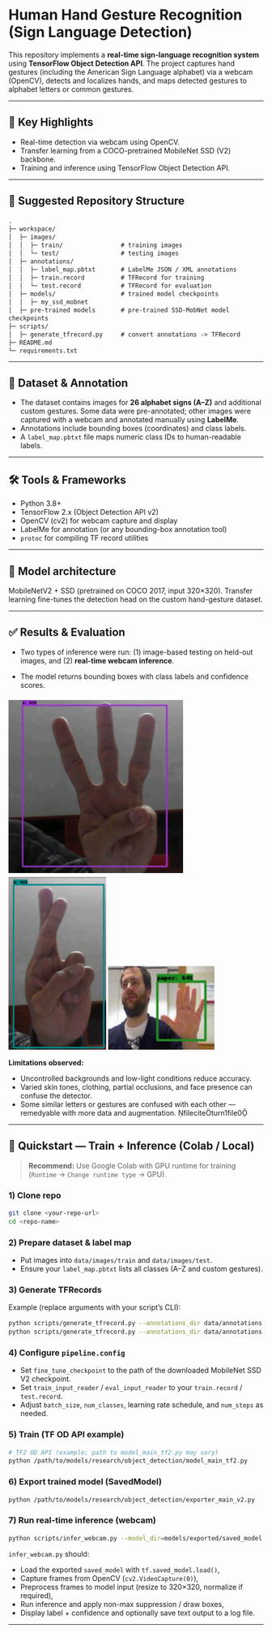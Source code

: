 # Human Hand Gesture Recognition (Sign Language Detection)

This repository implements a **real-time sign-language recognition system** using **TensorFlow Object Detection API**. The project captures hand gestures (including the American Sign Language alphabet) via a webcam (OpenCV), detects and localizes hands, and maps detected gestures to alphabet letters or common gestures. 

---

## 🔎 Key Highlights

- Real-time detection via webcam using OpenCV.
- Transfer learning from a COCO-pretrained MobileNet SSD (V2) backbone.
- Training and inference using TensorFlow Object Detection API.
  
---

## 📁 Suggested Repository Structure

```
.
├─ workspace/
│  ├─ images/
│  │  ├─ train/                # training images
│  │  └─ test/                 # testing images
│  ├─ annotations/            
│  │  ├─ label_map.pbtxt       # LabelMe JSON / XML annotations
│  │  ├─ train.record          # TFRecord for training
│  │  └─ test.record           # TFRecord for evaluation
│  ├─ models/                  # trained model checkpoints
│  │  ├─ my_ssd_mobnet
│  ├─ pre-trained models       # pre-trained SSD-MobNet model checkpoints    
├─ scripts/
│  ├─ generate_tfrecord.py     # convert annotations -> TFRecord
├─ README.md
└─ requirements.txt
```

---

## 🧩 Dataset & Annotation

- The dataset contains images for **26 alphabet signs (A–Z)** and additional custom gestures. Some data were pre-annotated; other images were captured with a webcam and annotated manually using **LabelMe**.
- Annotations include bounding boxes (coordinates) and class labels.
- A `label_map.pbtxt` file maps numeric class IDs to human-readable labels.
  
---

## 🛠 Tools & Frameworks

- Python 3.8+
- TensorFlow 2.x (Object Detection API v2)
- OpenCV (cv2) for webcam capture and display
- LabelMe for annotation (or any bounding-box annotation tool)
- `protoc` for compiling TF record utilities

---

## 🔧 Model architecture

MobileNetV2 + SSD (pretrained on COCO 2017, input 320×320). Transfer learning fine-tunes the detection head on the custom hand-gesture dataset.

---

## ✅ Results & Evaluation

- Two types of inference were run: (1) image-based testing on held-out images, and (2) **real-time webcam inference**.

- The model returns bounding boxes with class labels and confidence scores.

![Sample Detection](./results/img1.png) ![Sample Detection](./results/img2.png) ![Sample Detection](./results/img3.png)

**Limitations observed:**
- Uncontrolled backgrounds and low-light conditions reduce accuracy.
- Varied skin tones, clothing, partial occlusions, and face presence can confuse the detector.
- Some similar letters or gestures are confused with each other — remedyable with more data and augmentation. fileciteturn1file0

---

## 🚀 Quickstart — Train + Inference (Colab / Local)

> **Recommend:** Use Google Colab with GPU runtime for training (`Runtime` → `Change runtime type` → GPU).

### 1) Clone repo
```bash
git clone <your-repo-url>
cd <repo-name>
```

### 2) Prepare dataset & label map
- Put images into `data/images/train` and `data/images/test`.
- Ensure your `label_map.pbtxt` lists all classes (A–Z and custom gestures).

### 3) Generate TFRecords
Example (replace arguments with your script’s CLI):
```bash
python scripts/generate_tfrecord.py --annotations_dir data/annotations --images_dir data/images/train --output train.record --label_map label_map.pbtxt
python scripts/generate_tfrecord.py --annotations_dir data/annotations --images_dir data/images/test --output test.record --label_map label_map.pbtxt
```

### 4) Configure `pipeline.config`
- Set `fine_tune_checkpoint` to the path of the downloaded MobileNet SSD V2 checkpoint.
- Set `train_input_reader` / `eval_input_reader` to your `train.record` / `test.record`.
- Adjust `batch_size`, `num_classes`, learning rate schedule, and `num_steps` as needed.

### 5) Train (TF OD API example)
```bash
# TF2 OD API (example; path to model_main_tf2.py may vary)
python /path/to/models/research/object_detection/model_main_tf2.py     --model_dir=models/my_mobilenet_ssd_v2     --pipeline_config_path=pipeline.config
```

### 6) Export trained model (SavedModel)
```bash
python /path/to/models/research/object_detection/exporter_main_v2.py     --input_type image_tensor     --pipeline_config_path pipeline.config     --trained_checkpoint_dir models/my_mobilenet_ssd_v2     --output_directory models/exported/saved_model
```

### 7) Run real-time inference (webcam)
```bash
python scripts/infer_webcam.py --model_dir=models/exported/saved_model --label_map label_map.pbtxt
```

`infer_webcam.py` should:
- Load the exported `saved_model` with `tf.saved_model.load()`,
- Capture frames from OpenCV (`cv2.VideoCapture(0)`),
- Preprocess frames to model input (resize to 320×320, normalize if required),
- Run inference and apply non-max suppression / draw boxes,
- Display label + confidence and optionally save text output to a log file.

---


